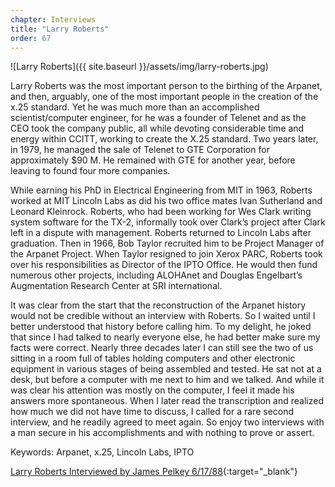 ```yaml
---
chapter: Interviews
title: "Larry Roberts"
order: 67
---
```


![Larry Roberts]({{ site.baseurl }}/assets/img/larry-roberts.jpg)

Larry Roberts was the most important person to the birthing of the Arpanet, and then, arguably, one of the most important people in the creation of the x.25 standard. Yet he was much more than an accomplished scientist/computer engineer, for he was a founder of Telenet and as the CEO took the company public, all while devoting considerable time and energy within CCITT, working to create the X.25 standard. Two years later, in 1979, he managed the sale of Telenet to GTE Corporation for approximately $90 M. He remained with GTE for another year, before leaving to found four more companies.

While earning his PhD in Electrical Engineering from MIT in 1963, Roberts worked at MIT Lincoln Labs as did his two office mates Ivan Sutherland and Leonard Kleinrock. Roberts, who had been working for Wes Clark writing system software for the TX-2, informally took over Clark’s project after Clark left in a dispute with management. Roberts returned to Lincoln Labs after graduation. Then in 1966, Bob Taylor recruited him to be Project Manager of the Arpanet Project. When Taylor resigned to join Xerox PARC, Roberts took over his responsibilities as Director of the IPTO Office. He would then fund numerous other projects, including ALOHAnet and Douglas Engelbart’s Augmentation Research Center at SRI international.

It was clear from the start that the reconstruction of the Arpanet history would not be credible without an interview with Roberts. So I waited until I better understood that history before calling him. To my delight, he joked that since I had talked to nearly everyone else, he had better make sure my facts were correct. Nearly three decades later I can still see the two of us sitting in a room full of tables holding computers and other electronic equipment in various stages of being assembled and tested. He sat not at a desk, but before a computer with me next to him and we talked. And while it was clear his attention was mostly on the computer, I feel it made his answers more spontaneous. When I later read the transcription and realized how much we did not have time to discuss, I called for a rare second interview, and he readily agreed to meet again. So enjoy two interviews with a man secure in his accomplishments and with nothing to prove or assert.

Keywords: Arpanet, x.25, Lincoln Labs, IPTO

[Larry Roberts Interviewed by James Pelkey 6/17/88](https://archive.computerhistory.org/resources/access/text/2013/04/102746626-05-01-acc.pdf){:target="_blank"}
